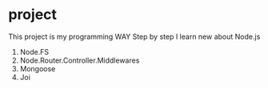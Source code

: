 # project
This project is my programming WAY
Step by step I learn new about Node.js
  1) Node.FS
  2) Node.Router.Controller.Middlewares
  3) Mongoose
  4) Joi
